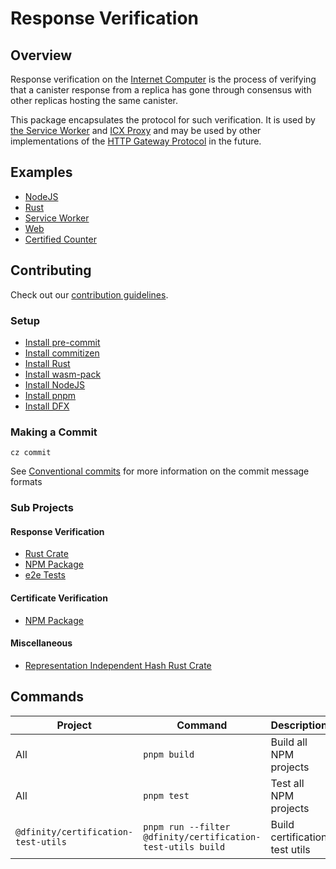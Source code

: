 # Response Verification

## Overview

Response verification on the [Internet Computer](https://dfinity.org) is the process of verifying that a canister response from a replica has gone through consensus with other replicas hosting the same canister.

This package encapsulates the protocol for such verification. It is used by [the Service Worker](https://github.com/dfinity/ic/tree/master/typescript/service-worker) and [ICX Proxy](https://github.com/dfinity/ic/tree/master/rs/boundary_node/icx_proxy) and may be used by other implementations of the [HTTP Gateway Protocol](https://internetcomputer.org/docs/current/references/ic-interface-spec/#http-gateway) in the future.

## Examples

- [NodeJS](./examples/nodejs/README.md)
- [Rust](./examples/rust/README.md)
- [Service Worker](./examples/service-worker/README.md)
- [Web](./examples/web/README.md)
- [Certified Counter](./examples/certified-counter/README.md)

## Contributing

Check out our [contribution guidelines](./.github/CONTRIBUTING.md).

### Setup

- [Install pre-commit](https://pre-commit.com/#installation)
- [Install commitizen](https://commitizen-tools.github.io/commitizen/#installation)
- [Install Rust](https://www.rust-lang.org/learn/get-started)
- [Install wasm-pack](https://rustwasm.github.io/wasm-pack/installer)
- [Install NodeJS](https://nodejs.org/en/download/)
- [Install pnpm](https://pnpm.io/installation)
- [Install DFX](https://internetcomputer.org/docs/current/developer-docs/setup/install)

### Making a Commit

```shell
cz commit
```

See [Conventional commits](https://www.conventionalcommits.org/en/v1.0.0/) for more information on the commit message formats

### Sub Projects

#### Response Verification

- [Rust Crate](./packages/ic-response-verification/README.md)
- [NPM Package](./packages/ic-response-verification-wasm/README.md)
- [e2e Tests](./packages/ic-response-verification-tests/README.md)

#### Certificate Verification

- [NPM Package](./packages/certificate-verification-js/README.md)

#### Miscellaneous

- [Representation Independent Hash Rust Crate](./packages/ic-representation-independent-hash/README.md)

## Commands

| Project                             | Command                                                     | Description                    |
| ----------------------------------- | ----------------------------------------------------------- | ------------------------------ |
| All                                 | `pnpm build`                                                | Build all NPM projects         |
| All                                 | `pnpm test`                                                 | Test all NPM projects          |
| `@dfinity/certification-test-utils` | `pnpm run --filter @dfinity/certification-test-utils build` | Build certification test utils |
